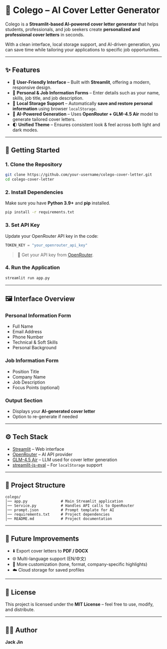 # 🥑 Colego – AI Cover Letter Generator  

Colego is a **Streamlit-based AI-powered cover letter generator** that helps students, professionals, and job seekers create **personalized and professional cover letters** in seconds.  

With a clean interface, local storage support, and AI-driven generation, you can save time while tailoring your applications to specific job opportunities.  

---

## ✨ Features  

- 🎨 **User-Friendly Interface** – Built with **Streamlit**, offering a modern, responsive design.  
- 📑 **Personal & Job Information Forms** – Enter details such as your name, skills, job title, and job description.  
- 💾 **Local Storage Support** – Automatically **save and restore personal information** using browser `localStorage`.  
- 🤖 **AI-Powered Generation** – Uses **OpenRouter + GLM-4.5 Air** model to generate tailored cover letters.  
- 🌓 **Unified Theme** – Ensures consistent look & feel across both light and dark modes.  

---

## 🚀 Getting Started  

### 1. Clone the Repository  
```bash
git clone https://github.com/your-username/colego-cover-letter.git
cd colego-cover-letter
```

### 2. Install Dependencies  
Make sure you have **Python 3.9+** and **pip** installed.  
```bash
pip install -r requirements.txt
```

### 3. Set API Key  
Update your OpenRouter API key in the code:  
```python
TOKEN_KEY = "your_openrouter_api_key"
```

> 🔑 Get your API key from [OpenRouter](https://openrouter.ai/).  

### 4. Run the Application  
```bash
streamlit run app.py
```

---

## 🖼️ Interface Overview  

### **Personal Information Form**  
- Full Name  
- Email Address  
- Phone Number  
- Technical & Soft Skills  
- Personal Background  

### **Job Information Form**  
- Position Title  
- Company Name  
- Job Description  
- Focus Points (optional)  

### **Output Section**  
- Displays your **AI-generated cover letter**  
- Option to re-generate if needed  

---

## ⚙️ Tech Stack  

- [Streamlit](https://streamlit.io/) – Web interface  
- [OpenRouter](https://openrouter.ai/) – AI API provider  
- [GLM-4.5 Air](https://openrouter.ai/models/z-ai/glm-4.5-air) – LLM used for cover letter generation  
- [streamlit-js-eval](https://pypi.org/project/streamlit-js-eval/) – For `localStorage` support  

---

## 📂 Project Structure  

```
colego/
│── app.py               # Main Streamlit application
│── Service.py           # Handles API calls to OpenRouter
│── prompt.json          # Prompt template for AI
│── requirements.txt     # Project dependencies
│── README.md            # Project documentation
```

---

## 📌 Future Improvements  

- ⬇️ Export cover letters to **PDF / DOCX**  
- 🌐 Multi-language support (EN/中文)  
- 🎯 More customization (tone, format, company-specific highlights)  
- ☁️ Cloud storage for saved profiles  

---

## 📜 License  

This project is licensed under the **MIT License** – feel free to use, modify, and distribute.  

---

## 👨‍💻 Author  

**Jack Jin**
